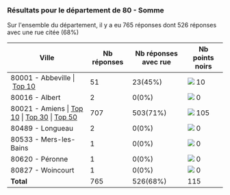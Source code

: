 ### Résultats pour le département de 80 - Somme

Sur l'ensemble du département, il y a eu 765 réponses dont 526 réponses avec une rue citée (68%)

| Ville | Nb réponses | Nb réponses avec rue | Nb points noirs |
|-------------|-------------|----------------------|-----------------|
|80001 - Abbeville&nbsp;&#124;&nbsp;<a href='80001 - Abbeville_top10.md'>Top 10</a>|51|23(45%)|<img src="../../img/bar_8.gif" />&nbsp;10|
|80016 - Albert|2|0(0%)|<img src="../../img/bar_0.gif" />&nbsp;0|
|80021 - Amiens&nbsp;&#124;&nbsp;<a href='80021 - Amiens_top10.md'>Top 10</a>&nbsp;&#124;&nbsp;<a href='80021 - Amiens_top30.md'>Top 30</a>&nbsp;&#124;&nbsp;<a href='80021 - Amiens_top50.md'>Top 50</a>|707|503(71%)|<img src="../../img/bar_91.gif" />&nbsp;105|
|80489 - Longueau|2|0(0%)|<img src="../../img/bar_0.gif" />&nbsp;0|
|80533 - Mers-les-Bains|1|0(0%)|<img src="../../img/bar_0.gif" />&nbsp;0|
|80620 - Péronne|1|0(0%)|<img src="../../img/bar_0.gif" />&nbsp;0|
|80827 - Woincourt|1|0(0%)|<img src="../../img/bar_0.gif" />&nbsp;0|
| **Total** |765|526(68%)|115|
